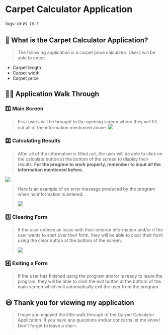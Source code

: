 # Carpet Calculator Application

###### tags: `C#` `VS 16.7`


## 📝 What is the Carpet Calculator Application?
> The following application is a carpet price calculator. Users will be able to enter: 
-  Carpet length
-  Carpet width
-  Carpet price

## 👩‍🏫 Application Walk Through
### 1️⃣ Main Screen ###
> First users will be brought to the opening screen where they will fill out all of the information mentioned above. 
> ![](https://i.imgur.com/ZRchcEN.png)

### 2️⃣ Calculating Results ###
> After all of the information is filled out, the user will be able to click on the calculate button at the bottom of the screen to display their results. **For the program to work properly, remember to input all the information mentioned before**.

![](https://i.imgur.com/cYZ212Z.png)

> Here is an example of an error message produced by the program when no information is entered:
> 
> ![](https://i.imgur.com/nxmBERC.png)
> 

### 3️⃣ Clearing Form ###
> If the user notices an issue with their entered information and/or if the user wants to start over their form, they will be able to clear their form using the clear button at the bottom of the screen.
>
> ![](https://i.imgur.com/GqzxR3d.png)


### 4️⃣ Exiting a Form ###
> If the user has finished using the program and/or is ready to leave the program, they will be able to click the exit button at the bottom of the main screen which will automatically exit the user from the program.

## 😃 Thank you for viewing my application ##
> I hope you enjoyed the little walk through of the Carpet Calculator Application. If you have any questions and/or concerns let me know! Don't forget to leave a star⭐️.
